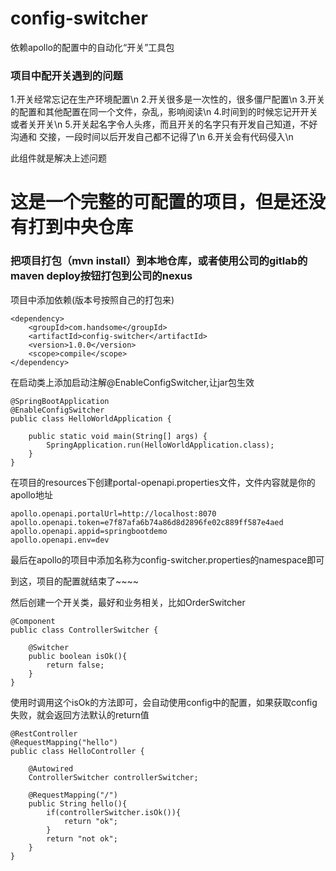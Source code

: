# config-switcher
依赖apollo的配置中的自动化“开关”工具包

### 项目中配开关遇到的问题
1.开关经常忘记在生产环境配置\n
2.开关很多是一次性的，很多僵尸配置\n
3.开关的配置和其他配置在同一个文件，杂乱，影响阅读\n
4.时间到的时候忘记开开关或者关开关\n
5.开关起名字令人头疼，而且开关的名字只有开发自己知道，不好沟通和  交接，一段时间以后开发自己都不记得了\n
6.开关会有代码侵入\n

此组件就是解决上述问题

# 这是一个完整的可配置的项目，但是还没有打到中央仓库
### 把项目打包（mvn install）到本地仓库，或者使用公司的gitlab的maven deploy按钮打包到公司的nexus
项目中添加依赖(版本号按照自己的打包来)
```
<dependency>
    <groupId>com.handsome</groupId>
    <artifactId>config-switcher</artifactId>
    <version>1.0.0</version>
    <scope>compile</scope>
</dependency>
```
在启动类上添加启动注解@EnableConfigSwitcher,让jar包生效
```
@SpringBootApplication
@EnableConfigSwitcher
public class HelloWorldApplication {

    public static void main(String[] args) {
        SpringApplication.run(HelloWorldApplication.class);
    }
}
```
在项目的resources下创建portal-openapi.properties文件，文件内容就是你的apollo地址
```
apollo.openapi.portalUrl=http://localhost:8070
apollo.openapi.token=e7f87afa6b74a86d8d2896fe02c889ff587e4aed
apollo.openapi.appid=springbootdemo
apollo.openapi.env=dev
```

最后在apollo的项目中添加名称为config-switcher.properties的namespace即可

到这，项目的配置就结束了~~~~


然后创建一个开关类，最好和业务相关，比如OrderSwitcher
```
@Component
public class ControllerSwitcher {

    @Switcher
    public boolean isOk(){
        return false;
    }
}
```
使用时调用这个isOk的方法即可，会自动使用config中的配置，如果获取config失败，就会返回方法默认的return值

```
@RestController
@RequestMapping("hello")
public class HelloController {

    @Autowired
    ControllerSwitcher controllerSwitcher;

    @RequestMapping("/")
    public String hello(){
        if(controllerSwitcher.isOk()){
            return "ok";
        }
        return "not ok";
    }
}
```
